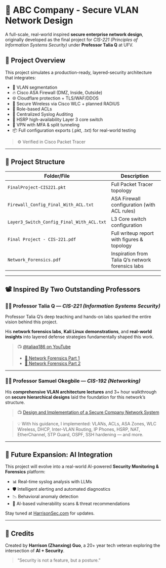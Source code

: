 
# 🔐 ABC Company - Secure VLAN Network Design

A full-scale, real-world inspired **secure enterprise network design**, originally developed as the final project for *CIS-221 (Principles of Information Systems Security)* under **Professor Talia Q** at UFV.

## 🧩 Project Overview

This project simulates a production-ready, layered-security architecture that integrates:

- 🔐 VLAN segmentation
- 🔥 Cisco ASA Firewall (DMZ, Inside, Outside)
- 🌐 Cloudflare protection + TLS/WAF/DDOS
- 📶 Secure Wireless via Cisco WLC + planned RADIUS
- 🔑 Role-based ACLs
- 🧾 Centralized Syslog Auditing
- 🛜 HSRP high-availability Layer 3 core switch
- 🧠 VPN with MFA & split tunneling
- 📦 Full configuration exports (.pkt, .txt) for real-world testing

> ⚙️ Verified in Cisco Packet Tracer

---

## 📁 Project Structure

| Folder/File                             | Description |
|----------------------------------------|-------------|
| `FinalProject-CIS221.pkt`              | Full Packet Tracer topology |
| `Firewall_Config_Final_With_ACL.txt`   | ASA Firewall configuration (with ACL rules) |
| `Layer3_Switch_Config_Final_With_ACL.txt` | L3 Core switch configuration |
| `Final Project - CIS-221.pdf`          | Full writeup report with figures & topology |
| `Network_Forensics.pdf`                | Inspiration from Talia Q’s network forensics labs |

---

## 📽️ Inspired By Two Outstanding Professors

### 👨‍🏫 Professor Talia Q — *CIS-221 (Information Systems Security)*
Professor Talia Q’s deep teaching and hands-on labs sparked the entire vision behind this project.

His **network forensics labs**, **Kali Linux demonstrations**, and **real-world insights** into layered defense strategies fundamentally shaped this work.

> 📺 [@taliaq186 on YouTube](https://www.youtube.com/@taliaq186)  
> - [🔎 Network Forensics Part 1](https://www.youtube.com/watch?v=S62_x1-Wq84&t=2662s)  
> - [🧪 Network Forensics Part 2](https://www.youtube.com/watch?v=BTXPwS8m83w&t=121s)

---

### 👨‍💻 Professor Samuel Okegbile — *CIS-192 (Networking)*  
His **comprehensive VLAN architecture lectures** and 3+ hour walkthrough on **secure hierarchical designs** laid the foundation for this network’s structure.

> 📺 [Design and Implementation of a Secure Company Network System](https://www.youtube.com/watch?v=Cbv95OxT1FM)

> 💡 With his guidance, I implemented:
> VLANs, ACLs, ASA Zones, WLC Wireless, DHCP, Inter-VLAN Routing, IP Phones, HSRP, NAT, EtherChannel, STP Guard, OSPF, SSH hardening — and more.

---

## 🤖 Future Expansion: AI Integration

This project will evolve into a real-world AI-powered **Security Monitoring & Forensics** platform:

- 📊 Real-time syslog analysis with LLMs
- 🛡️ Intelligent alerting and automated diagnostics
- 📉 Behavioral anomaly detection
- 🐞 AI-based vulnerability scans & threat recommendations

Stay tuned at [HarrisonSec.com](https://harrisonsec.com) for updates.

---

## 🙏 Credits

Created by **Harrison (Zhanxing) Guo**, a 20+ year tech veteran exploring the intersection of **AI + Security**.

> “Security is not a feature, but a posture.”  
